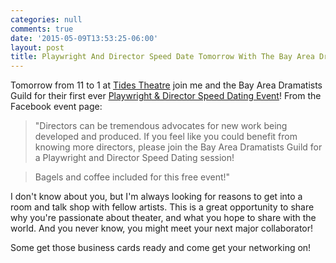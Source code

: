 ```yaml
---
categories: null
comments: true
date: '2015-05-09T13:53:25-06:00'
layout: post
title: Playwright And Director Speed Date Tomorrow With The Bay Area Dramatists Guild
---
```


Tomorrow from 11 to 1 at [Tides Theatre](http://www.tidestheatre.org/) join me and the Bay Area Dramatists Guild for their first ever [Playwright & Director Speed Dating Event](https://www.facebook.com/events/642278275804411/)! From the Facebook event page:

>"Directors can be tremendous advocates for new work being developed and produced. If you feel like you could benefit from knowing more directors, please join the Bay Area Dramatists Guild for a Playwright and Director Speed Dating session!

>Bagels and coffee included for this free event!"

I don't know about you, but I'm always looking for reasons to get into a room and talk shop with fellow artists. This is a great opportunity to share why you're passionate about theater, and what you hope to share with the world. And you never know, you might meet your next major collaborator!

Some get those business cards ready and come get your networking on!